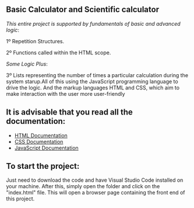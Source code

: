 ##  Basic Calculator and Scientific calculator 

*This entire project is supported by fundamentals of basic and advanced logic*:

1º Repetition Structures.

2º Functions called within the HTML scope.


*Some Logic Plus*:

3º Lists representing the number of times a particular calculation during the system starup.All of this using the JavaScript programming language to drive the logic.
And the markup languages HTML and CSS, which aim to make interaction with the user more user-friendly




 ## It is advisable that you read all the documentation:
- [HTML Documentation](https://developer.mozilla.org/pt-BR/docs/Web/HTML)
- [CSS Documentation](https://developer.mozilla.org/pt-BR/docs/Web/CSS)
- [JavaScript Documentation](https://developer.mozilla.org/pt-BR/docs/Web/JavaScript)

## To start the project:

Just need to download the code and have Visual Studio Code installed on your machine. After this, simply open the folder and click on the "index.html" file. This will open a browser page containing the front end of this project.

